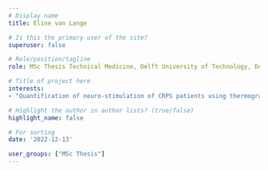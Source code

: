 ```yaml
---
# Display name
title: Eline van Lange

# Is this the primary user of the site?
superuser: false

# Role/position/tagline
role: MSc Thesis Technical Medicine, Delft University of Technology, Delft, NL

# Title of project here
interests:
- "Quantification of neuro-stimulation of CRPS patients using thermography and radiomics"

# Highlight the author in author lists? (true/false)
highlight_name: false

# For sorting
date: '2022-12-13'

user_groups: ["MSc Thesis"]
---
```


